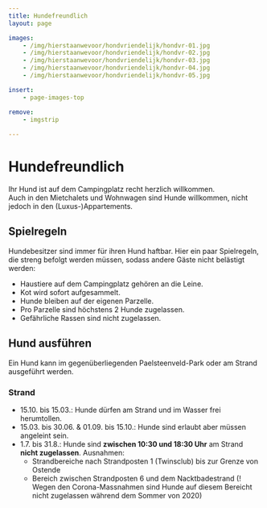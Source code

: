 ```yaml
---
title: Hundefreundlich
layout: page

images:
    - /img/hierstaanwevoor/hondvriendelijk/hondvr-01.jpg
    - /img/hierstaanwevoor/hondvriendelijk/hondvr-02.jpg
    - /img/hierstaanwevoor/hondvriendelijk/hondvr-03.jpg
    - /img/hierstaanwevoor/hondvriendelijk/hondvr-04.jpg
    - /img/hierstaanwevoor/hondvriendelijk/hondvr-05.jpg

insert:
    - page-images-top

remove:
    - imgstrip
    
---
```


# Hundefreundlich

Ihr Hund ist auf dem Campingplatz recht herzlich willkommen.<br>
Auch in den Mietchalets und Wohnwagen sind Hunde willkommen, nicht jedoch in den (Luxus-)Appartements.<br>


## Spielregeln 

Hundebesitzer sind immer für ihren Hund haftbar. Hier ein paar Spielregeln, die streng befolgt werden müssen, sodass andere Gäste nicht belästigt werden:

- Haustiere auf dem Campingplatz gehören an die Leine.
- Kot wird sofort aufgesammelt.
- Hunde bleiben auf der eigenen Parzelle.
- Pro Parzelle sind höchstens 2 Hunde zugelassen.
- Gefährliche Rassen sind nicht zugelassen.
 
## Hund ausführen

Ein Hund kann im gegenüberliegenden Paelsteenveld-Park oder am Strand ausgeführt werden. 

### Strand

- 15.10. bis 15.03.: Hunde dürfen am Strand und im Wasser frei herumtollen.
- 15.03. bis 30.06. & 01.09. bis 15.10.: Hunde sind erlaubt aber müssen angeleint sein.
- 1.7. bis 31.8.: Hunde sind **zwischen 10:30 und 18:30 Uhr** am Strand **nicht zugelassen**. Ausnahmen:    
    - Strandbereiche nach Strandposten 1 (Twinsclub) bis zur Grenze von Ostende
    - Bereich zwischen Strandposten 6 und dem Nacktbadestrand (! Wegen den Corona-Massnahmen sind Hunde auf diesem Bereicht nicht zugelassen während dem Sommer von 2020)

